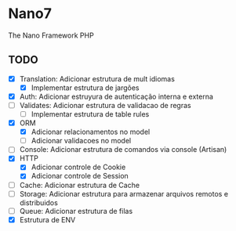# Nano7
The Nano Framework PHP

## TODO
 - [x] Translation: Adicionar estrutura de mult idiomas
    - [x] Implementar estrutura de jargões
 - [x] Auth: Adicionar estruyura de autenticação interna e externa
 - [ ] Validates: Adicionar estrutura de validacao de regras
    - [ ]  Implementar estrutura de table rules
 - [x] ORM
    - [x] Adicionar relacionamentos no model
    - [ ] Adicionar validacoes no model
 - [ ] Console: Adicionar estrutura de comandos via console (Artisan)
 - [x] HTTP
    - [x] Adicionar controle de Cookie
    - [x] Adicionar controle de Session
 - [ ] Cache: Adicionar estrutura de Cache
 - [ ] Storage: Adicionar estrutura para armazenar arquivos remotos e distribuidos
 - [ ] Queue: Adicionar estrutura de filas
 - [x] Estrutura de ENV